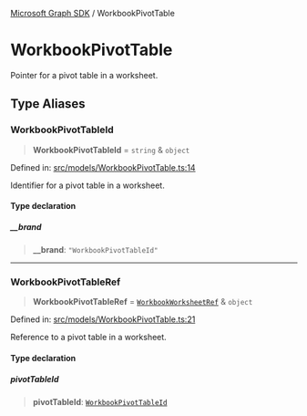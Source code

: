 [Microsoft Graph SDK](README.md) / WorkbookPivotTable

# WorkbookPivotTable

Pointer for a pivot table in a worksheet.

## Type Aliases

### WorkbookPivotTableId

> **WorkbookPivotTableId** = `string` & `object`

Defined in: [src/models/WorkbookPivotTable.ts:14](https://github.com/Future-Secure-AI/microsoft-graph/blob/main/src/models/WorkbookPivotTable.ts#L14)

Identifier for a pivot table in a worksheet.

#### Type declaration

##### \_\_brand

> **\_\_brand**: `"WorkbookPivotTableId"`

***

### WorkbookPivotTableRef

> **WorkbookPivotTableRef** = [`WorkbookWorksheetRef`](WorkbookWorksheet-1.md#workbookworksheetref) & `object`

Defined in: [src/models/WorkbookPivotTable.ts:21](https://github.com/Future-Secure-AI/microsoft-graph/blob/main/src/models/WorkbookPivotTable.ts#L21)

Reference to a pivot table in a worksheet.

#### Type declaration

##### pivotTableId

> **pivotTableId**: [`WorkbookPivotTableId`](#workbookpivottableid)
